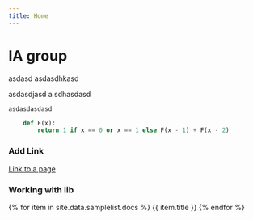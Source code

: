 ```yaml
---
title: Home
---
```



# IA group

asdasd
asdasdhkasd

asdasdjasd
a
sdhasdasd

	asdasdasdasd


```python
	def F(x):
		return 1 if x == 0 or x == 1 else F(x - 1) + F(x - 2)
```

### Add Link

[Link to a page](http://about.index)

### Working with lib

{% for item in site.data.samplelist.docs %}
      {{ item.title }}
{% endfor %}